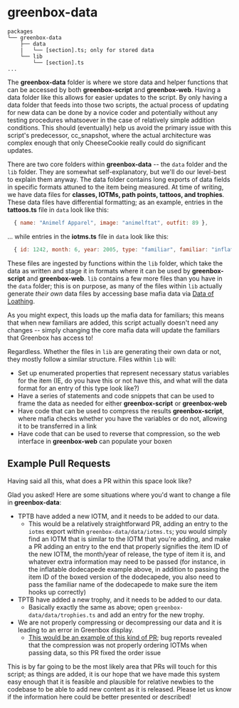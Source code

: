 # greenbox-data

```
packages
└── greenbox-data
    ├── data
    |   └── [section].ts; only for stored data
    └── lib
        └── [section].ts
...
```

The **greenbox-data** folder is where we store data and helper functions that can be accessed by both **greenbox-script** and **greenbox-web**. Having a data folder like this allows for easier updates to the script. By only having a data folder that feeds into those two scripts, the actual process of updating for new data can be done by a novice coder and potentially without any testing procedures whatsoever in the case of relatively simple addition conditions. This should (eventually) help us avoid the primary issue with this script's predecessor, cc_snapshot, where the actual architecture was complex enough that only CheeseCookie really could do significant updates.

There are two core folders within **greenbox-data** -- the `data` folder and the `lib` folder. They are somewhat self-explanatory, but we'll do our level-best to explain them anyway. The data folder contains long exports of data fields in specific formats attuned to the item being measured. At time of writing, we have data files for **classes, IOTMs, path points, tattoos, and trophies**. These data files have differential formatting; as an example, entries in the **tattoos.ts** file in `data` look like this:

```js
  { name: "Animelf Apparel", image: "animelftat", outfit: 89 },
```

... while entries in the **iotms.ts** file in `data` look like this:

```js
  { id: 1242, month: 6, year: 2005, type: "familiar", familiar: "inflatable dodecapede" }, // deflated inflatable dodecapede
```

These files are ingested by functions within the `lib` folder, which take the data as written and stage it in formats where it can be used by **greenbox-script** and **greenbox-web**. `lib` contains a few more files than you have in the `data` folder; this is on purpose, as many of the files within `lib` actually generate _their own_ data files by accessing base mafia data via [Data of Loathing](https://github.com/loathers/data-of-loathing).

As you might expect, this loads up the mafia data for familiars; this means that when new familiars are added, this script actually doesn't need any changes -- simply changing the core mafia data will update the familiars that Greenbox has access to!

Regardless. Whether the files in `lib` are generating their own data or not, they mostly follow a similar structure. Files within `lib` will:

- Set up enumerated properties that represent necessary status variables for the item (IE, do you have this or not have this, and what will the data format for an entry of this type look like?)
- Have a series of statements and code snippets that can be used to frame the data as needed for either **greenbox-script** or **greenbox-web**
- Have code that can be used to compress the results **greenbox-script**, where mafia checks whether you have the variables or do not, allowing it to be transferred in a link
- Have code that can be used to reverse that compression, so the web interface in **greenbox-web** can populate your boxen

## Example Pull Requests

Having said all this, what does a PR within this space look like?

Glad you asked! Here are some situations where you'd want to change a file in **greenbox-data**:

- TPTB have added a new IOTM, and it needs to be added to our data.
  - This would be a relatively straightforward PR, adding an entry to the `iotms` export within `greenbox-data/data/iotms.ts`; you would simply find an IOTM that is similar to the IOTM that you're adding, and make a PR adding an entry to the end that properly signifies the item ID of the new IOTM, the month/year of release, the type of item it is, and whatever extra information may need to be passed (for instance, in the inflatable dodecapede example above, in addition to passing the item ID of the boxed version of the dodecapede, you also need to pass the familiar name of the dodecapede to make sure the item hooks up correctly)
- TPTB have added a new trophy, and it needs to be added to our data.
  - Basically exactly the same as above; open `greenbox-data/data/trophies.ts` and add an entry for the new trophy.
- We are not properly compressing or decompressing our data and it is leading to an error in Greenbox display.
  - [This would be an example of this kind of PR](https://github.com/loathers/greenbox/commit/48d8dde88b3b24a7562c2c66aa1795c66762c49f); bug reports revealed that the compression was not properly ordering IOTMs when passing data, so this PR fixed the order issue

This is by far going to be the most likely area that PRs will touch for this script; as things are added, it is our hope that we have made this system easy enough that it is feasible and plausible for relative newbies to the codebase to be able to add new content as it is released. Please let us know if the information here could be better presented or described!
